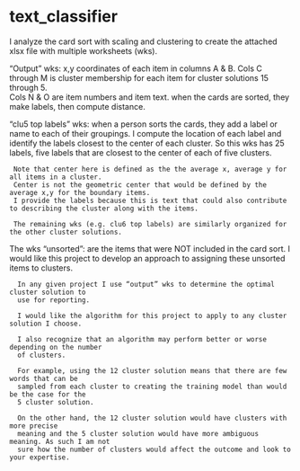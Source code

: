 # text_classifier
I analyze the card sort with scaling and clustering to create the attached xlsx file with multiple worksheets (wks).


“Output” wks: 
    x,y coordinates of each item in columns A & B. 
    Cols C through M is cluster membership for each item for cluster solutions 15 through 5.     
    Cols N & O are item numbers and item text.
    when the cards are sorted, they make labels, then compute distance. 

“clu5 top labels” wks: 
     when a person sorts the cards, they add a label or name to each of their groupings. 
     I compute the location of each label and identify the labels closest to the center of each cluster. 
     So this wks has 25 labels, five labels that are closest to the center of each of five clusters. 
     
     Note that center here is defined as the the average x, average y for all items in a cluster. 
     Center is not the geometric center that would be defined by the average x,y for the boundary items. 
     I provide the labels because this is text that could also contribute to describing the cluster along with the items. 
     
     The remaining wks (e.g. clu6 top labels) are similarly organized for the other cluster solutions.

The wks “unsorted”:
      are the items that were NOT included in the card sort. 
      I would like this project to develop an approach to assigning these unsorted items to clusters.
            
      In any given project I use “output” wks to determine the optimal cluster solution to 
      use for reporting. 
      
      I would like the algorithm for this project to apply to any cluster solution I choose.
      
      I also recognize that an algorithm may perform better or worse depending on the number 
      of clusters. 
      
      For example, using the 12 cluster solution means that there are few words that can be
      sampled from each cluster to creating the training model than would be the case for the
      5 cluster solution. 
      
      On the other hand, the 12 cluster solution would have clusters with more precise
      meaning and the 5 cluster solution would have more ambiguous meaning. As such I am not
      sure how the number of clusters would affect the outcome and look to your expertise.
